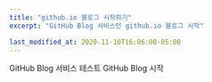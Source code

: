 ```yaml
---
title: "github.io 블로그 시작하기"
excerpt: "GitHub Blog 서비스인 github.io 블로그 시작"

last_modified_at: 2020-11-10T16:06:00-05:00
---
```


GitHub Blog 서비스 테스트
GitHub Blog 시작